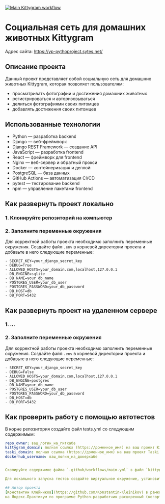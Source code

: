[![Main Kittygram workflow](https://github.com/Konstantin-Kleinikov/kittygram_final/actions/workflows/main.yml/badge.svg?branch=main)](https://github.com/Konstantin-Kleinikov/kittygram_final/actions/workflows/main.yml)

#  Социальная сеть для домашних животных Kittygram

Адрес сайта: https://yp-pythoproject.sytes.net/

## Описание проекта

Данный проект представляет собой социальную сеть для домашних животных Kittygram, которая позволяет пользователям: 
- просматривать фотографии и достижения домашних животных
- регистрироваться и авторизовываться
- делиться фотографиями своих питомцев
- добавлять достижения своих питомцев

## Использованные технологии
- Python — разработка backend
- Django — веб-фреймворк
- Django REST Framework — создание API
- JavaScript — разработка frontend
- React — фреймворк для frontend
- Nginx — веб-сервер и обратный прокси
- Docker — контейнеризация и деплой
- PostgreSQL — база данных
- GitHub Actions — автоматизация CI/CD
- pytest — тестирование backend
- npm — управление пакетами frontend


## Как развернуть проект локально

### 1. Клонируйте репозиторий на компьютер

### 2. Заполните переменные окружения
Для корректной работы проекта необходимо заполнить переменные окружения. Создайте файл `.env` в корневой директории проекта и добавьте в него следующие переменные:

```env
- SECRET_KEY=your_django_secret_key
- DEBUG=True
- ALLOWED_HOSTS=your_domain.com,localhost,127.0.0.1
- DB_ENGINE=sqlite
- DB_NAME=your_db_name
- POSTGRES_USER=your_db_user
- POSTGRES_PASSWORD=your_db_password
- DB_HOST=db
- DB_PORT=5432
```

## Как развернуть проект на удаленном сервере

### 1. ...

### 2. Заполните переменные окружения
Для корректной работы проекта необходимо заполнить переменные окружения. Создайте файл `.env` в корневой директории проекта и добавьте в него следующие переменные:

```env
- SECRET_KEY=your_django_secret_key
- DEBUG=False
- ALLOWED_HOSTS=your_domain.com,localhost,127.0.0.1
- DB_ENGINE=postgres
- DB_NAME=your_db_name
- POSTGRES_USER=your_db_user
- POSTGRES_PASSWORD=your_db_password
- DB_HOST=db
- DB_PORT=5432
```


## Как проверить работу с помощью автотестов

В корне репозитория создайте файл tests.yml со следующим содержимым:
```yaml
repo_owner: ваш_логин_на_гитхабе
kittygram_domain: полная ссылка (https://доменное_имя) на ваш проект Kittygram
taski_domain: полная ссылка (https://доменное_имя) на ваш проект Taski
dockerhub_username: ваш_логин_на_докерхабе


Скопируйте содержимое файла `.github/workflows/main.yml` в файл `kittygram_workflow.yml` в корневой директории проекта.

Для локального запуска тестов создайте виртуальное окружение, установите в него зависимости из backend/requirements.txt и запустите в корневой директории проекта `pytest`.

## Автор проекта
[Константин Клейников](https://github.com/Konstantin-Kleinikov) в рамках обучения
на Яндекс.Практикум по программе Python-разработчик расширенный (когорта 57+).
